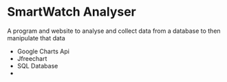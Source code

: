 # SmartWatch Analyser 
A program and website to analyse and collect data from a database to then manipulate that data 
- Google Charts Api 
- Jfreechart 
- SQL Database 
- 
